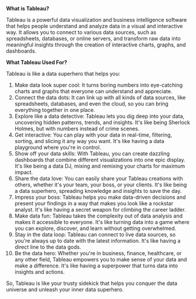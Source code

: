 **What is Tableau?**

Tableau is a powerful data visualization and business intelligence software that helps people understand and analyze data in a visual and interactive way. It allows you to connect to various data sources, such as spreadsheets, databases, or online servers, and transform raw data into meaningful insights through the creation of interactive charts, graphs, and dashboards.

**What Tableau Used For?**

Tableau is like a data superhero that helps you:

1. Make data look super cool: It turns boring numbers into eye-catching charts and graphs that everyone can understand and appreciate.
2. Connect the data dots: It can link up with all kinds of data sources, like spreadsheets, databases, and even the cloud, so you can bring everything together in one place.
3. Explore like a data detective: Tableau lets you dig deep into your data, uncovering hidden patterns, trends, and insights. It's like being Sherlock Holmes, but with numbers instead of crime scenes.
4. Get interactive: You can play with your data in real-time, filtering, sorting, and slicing it any way you want. It's like having a data playground where you're in control.
5. Show off your data skills: With Tableau, you can create dazzling dashboards that combine different visualizations into one epic display. It's like being a data DJ, mixing and remixing your charts for maximum impact.
6. Share the data love: You can easily share your Tableau creations with others, whether it's your team, your boss, or your clients. It's like being a data superhero, spreading knowledge and insights to save the day.
7. Impress your boss: Tableau helps you make data-driven decisions and present your findings in a way that makes you look like a rockstar analyst. It's like having a secret weapon for climbing the career ladder.
8. Make data fun: Tableau takes the complexity out of data analysis and makes it accessible to everyone. It's like turning data into a game where you can explore, discover, and learn without getting overwhelmed.
9. Stay in the data loop: Tableau can connect to live data sources, so you're always up to date with the latest information. It's like having a direct line to the data gods.
10. Be the data hero: Whether you're in business, finance, healthcare, or any other field, Tableau empowers you to make sense of your data and make a difference. It's like having a superpower that turns data into insights and actions.

So, Tableau is like your trusty sidekick that helps you conquer the data universe and unleash your inner data superhero.
